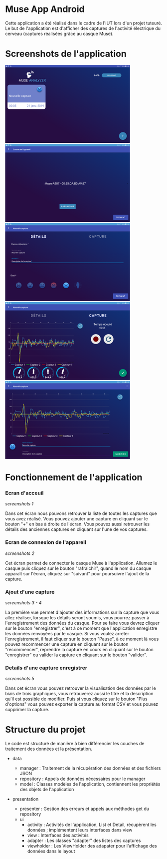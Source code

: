 # Muse App Android
Cette application a été réalisé dans le cadre de l'IUT lors d'un projet tuteuré. Le but de l'application est d'afficher des captures de l'activité électrique du cerveau (captures réalisées grâce au casque Muse).

# Screenshots de l'application

<img src="screenshot/Screen_8.png" width="400" height="250"> <img src="screenshot/Screen_3.png" width="400" height="250">
<img src="screenshot/Screen_5.png" width="400" height="250"> <img src="screenshot/Screen_7.png" width="400" height="250">
<img src="screenshot/Screen_9.png" width="400" height="250">

# Fonctionnement de l'application

### Ecran d'acceuil
*screenshots 1*

Dans cet écran nous pouvons retrouver la liste de toutes les captures que vous avez réalisé. Vous pouvez ajouter une capture en cliquant sur le bouton "+" en bas à droite de l'écran. Vous pouvez aussi retrouver les détails des anciennes captures en cliquant sur l'une de vos captures.

### Ecran de connexion de l'appareil
*screenshots 2*

Cet écran permet de connecter le casque Muse à l'application.
Allumez le casque puis cliquez sur le bouton "rafraichir", quand le nom du casque apparaît sur l'écran, cliquez sur "suivant" pour poursuivre l'ajout de la capture.

### Ajout d'une capture
*screenshots 3 - 4*

La première vue permet d'ajouter des informations sur la capture que vous allez réaliser, lorsque les détails seront soumis, vous pourrez passer à l'enregistrement des données du casque.
Pour se faire vous devrez cliquer sur le bouton "enregistrer", c'est à ce moment que l'application enregistre les données renvoyées par le casque.
Si vous voulez arreter l'enregistrement, il faut cliquer sur le bouton "Pause", à ce moment là vous pouvez recommencer une capture en cliquant sur le bouton "recommencer", reprendre la capture en cours en cliquant sur le bouton "enregistrer" ou valider la capture en cliquant sur le bouton "valider".

### Details d'une capture enregistrer
*screenshots 5*

Dans cet écran vous pouvez retrouver la visualisation des données par le biais de trois graphiques, vous retrouverez aussi le titre et la description qu'il est possible de modifier. Puis si vous cliquez sur le bouton "Plus d'options" vous pouvez exporter la capture au format CSV et vous pouvez supprimer la capture.


# Structure du projet
Le code est structuré de manière à bien différencier les couches de traitement des données et la présentation.

- data
  - manager : Traitement de la récupération des données et des fichiers JSON
  - repository : Appels de données nécessaires pour le manager
  - model : Classes modèles de l'application, contiennent les propriétés des objets de l'application
  
- presentation
  - presenter : Gestion des erreurs et appels aux méthodes get du repository
  - ui
    - activity : Activités de l'application, List et Detail, récupèrent les données ; implémentent leurs interfaces dans view
    - view : Interfaces des activités
    - adapter : Les classes "adapter" des listes des captures
    - viewholder : Les ViewHolder des adapater pour l'affichage des données dans le layout
